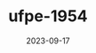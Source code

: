 ---
layout: note-image
parent: ../notas
title: ufpe-1954
date: 2023-09-17
metatitle: Imagem UFPE
categories: imagem, ufpe, warp
description: UFPE
year: 1954
cover-image: https://www.historiadorecife.com/images/cover.jpg
---